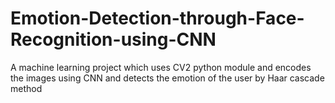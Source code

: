 # Emotion-Detection-through-Face-Recognition-using-CNN
A machine learning project which uses CV2 python module and encodes the images using CNN and detects the emotion of the user by Haar cascade method
